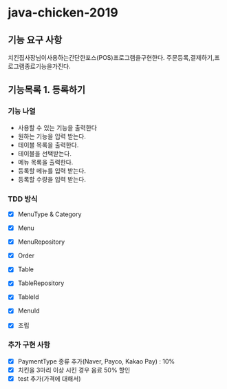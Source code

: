 # java-chicken-2019

## 기능 요구 사항 

치킨집사장님이사용하는간단한포스(POS)프로그램을구현한다. 주문등록,결제하기,프로그램종료기능을가진다.

## 기능목록 1. 등록하기

### 기능 나열

- 사용할 수 있는 기능을 출력한다
- 원하는 기능을 입력 받는다.
- 테이블 목록을 출력한다.
- 테이블을 선택받는다.
- 메뉴 목록을 출력한다.
- 등록할 메뉴를 입력 받는다.
- 등록할 수량을 입력 받는다.

### TDD 방식

- [x] MenuType & Category
- [x] Menu
- [x] MenuRepository
- [x] Order
- [x] Table
- [x] TableRepository

- [x] TableId
- [x] MenuId
- [x] 조립

### 추가 구현 사항

- [x] PaymentType 종류 추가(Naver, Payco, Kakao Pay) : 10%
- [x] 치킨을 3마리 이상 시킨 경우 음료 50% 할인
- [x] test 추가(가격에 대해서)
